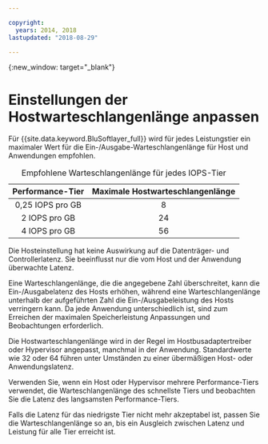```yaml
---

copyright:
  years: 2014, 2018
lastupdated: "2018-08-29"

---
```

{:new_window: target="_blank"}

# Einstellungen der Hostwarteschlangenlänge anpassen

Für {{site.data.keyword.BluSoftlayer_full}} wird für jedes Leistungstier ein maximaler Wert für die Ein-/Ausgabe-Warteschlangenlänge für Host und Anwendungen empfohlen.  

<table align="center">
  <caption>Empfohlene Warteschlangenlänge für jedes IOPS-Tier</caption>
        <thead>
	    <tr>
		<th>Performance-Tier</th>
		<th>Maximale Hostwarteschlangenlänge</th>
	    </tr>
	</thead>
	<tbody>
   	    <tr>
		<td style="text-align: center; vertical-align: middle;">0,25 IOPS pro GB</td>
		<td style="text-align: center; vertical-align: middle;">8</td>
	    </tr>
	    <tr>
		<td style="text-align: center; vertical-align: middle;">2 IOPS pro GB</td>
		<td style="text-align: center; vertical-align: middle;">24</td>
	    </tr>
	    <tr>
		<td style="text-align: center; vertical-align: middle;">4 IOPS pro GB</td>
		<td style="text-align: center; vertical-align: middle;">56</td>
            </tr>
         </tbody>
</table>

Die Hosteinstellung hat keine Auswirkung auf die Datenträger- und Controllerlatenz. Sie beeinflusst nur die vom Host und der Anwendung überwachte Latenz.

Eine Warteschlangenlänge, die die angegebene Zahl überschreitet, kann die Ein-/Ausgabelatenz des Hosts erhöhen, während eine Warteschlangenlänge unterhalb der aufgeführten Zahl die Ein-/Ausgabeleistung des Hosts verringern kann. Da jede Anwendung unterschiedlich ist, sind zum Erreichen der maximalen Speicherleistung Anpassungen und Beobachtungen erforderlich.

Die Hostwarteschlangenlänge wird in der Regel im Hostbusadaptertreiber oder Hypervisor angepasst, manchmal in der Anwendung. Standardwerte wie 32 oder 64 führen unter Umständen zu einer übermäßigen Host- oder Anwendungslatenz.

Verwenden Sie, wenn ein Host oder Hypervisor mehrere Performance-Tiers verwendet, die Warteschlangenlänge des schnellste Tiers und beobachten Sie die Latenz des langsamsten Performance-Tiers. 

Falls die Latenz für das niedrigste Tier nicht mehr akzeptabel ist, passen Sie die Warteschlangenlänge so an, bis ein Ausgleich zwischen Latenz und Leistung für alle Tier erreicht ist.
